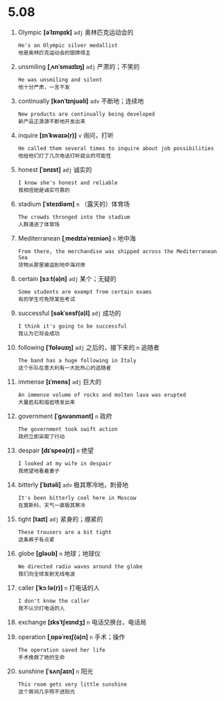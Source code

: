 # 5.08

1. Olympic **[əˈlɪmpɪk]** `adj` 奥林匹克运动会的

   ```
   He's an Olympic silver medallist
   他是奥林匹克运动会的银牌得主
   ```

2. unsmiling **[ˌʌnˈsmaɪlɪŋ]** `adj` 严肃的；不笑的

   ```
   He was unsmiling and silent
   他十分严肃，一言不发
   ```

3. continually **[kənˈtɪnjuəli]** `adv` 不断地；连续地

   ```
   New products are continually being developed
   新产品正源源不断地开发出来
   ```

4. inquire **[ɪnˈkwaɪə(r)]** `v` 询问，打听

   ```
   He called them several times to inquire about job possibilities
   他给他们打了几次电话打听就业的可能性
   ```

5. honest **[ˈɒnɪst]** `adj` 诚实的

   ```
   I know she's honest and reliable
   我相信她是诚实可靠的
   ```

6. stadium **[ˈsteɪdiəm]** `n` （露天的）体育场

   ```
   The crowds thronged into the stadium
   人群涌进了体育场
   ```

7. Mediterranean **[ˌmedɪtəˈreɪniən]** `n` 地中海

   ```
   From there, the merchandise was shipped across the Mediterranean Sea
   货物从那里被运到地中海对岸
   ```

8. certain **[sɜːt(ə)n]** `adj` 某个；无疑的

   ```
   Some students are exempt from certain exams
   有的学生可免除某些考试
   ```

9. successful **[səkˈsesf(ə)l]** `adj` 成功的

   ```
   I think it's going to be successful
   我认为它将会成功
   ```

10. following **[ˈfɒləʊɪŋ]** `adj` 之后的，接下来的 `n` 追随者

    ```
    The band has a huge following in Italy
    这个乐队在意大利有一大批热心的追随者
    ```

11. immense **[ɪˈmens]** `adj` 巨大的

    ```
    An immense volume of rocks and molten lava was erupted
    大量岩石和熔岩喷发出来
    ```

12. government **[ˈɡʌvənmənt]** `n` 政府

    ```
    The government took swift action
    政府立即采取了行动
    ```

13. despair **[dɪˈspeə(r)]** `n` 绝望

    ```
    I looked at my wife in despair
    我绝望地看着妻子
    ```

14. bitterly **[ˈbɪtəli]** `adv` 极其寒冷地，刺骨地

    ```
    It's been bitterly cool here in Moscow
    在莫斯科，天气一直极其寒冷
    ```

15. tight **[taɪt]** `adj` 紧身的；绷紧的

    ```
    These trousers are a bit tight
    这条裤子有点紧
    ```

16. globe **[ɡləʊb]** `n` 地球；地球仪

    ```
    We directed radio waves around the globe
    我们向全球发射无线电波
    ```

17. caller **[ˈkɔːlə(r)]** `n` 打电话的人

    ```
    I don't know the caller
    我不认识打电话的人
    ```

18. exchange **[ɪksˈtʃeɪndʒ]** `n` 电话交换台，电话局

19. operation **[ˌɒpəˈreɪʃ(ə)n]** `n` 手术；操作

    ```
    The operation saved her life
    手术挽救了她的生命
    ```

20. sunshine **[ˈsʌnʃaɪn]** `n` 阳光
    ```
    This room gets very little sunshine
    这个房间几乎照不进阳光
    ```
